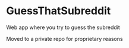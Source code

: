 # GuessThatSubreddit
Web app where you try to guess the subreddit

Moved to a private repo for proprietary reasons
